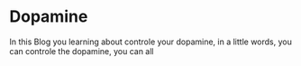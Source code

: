 # Dopamine
In this Blog you learning about controle your dopamine, in a little words, you can controle the dopamine, you can all
